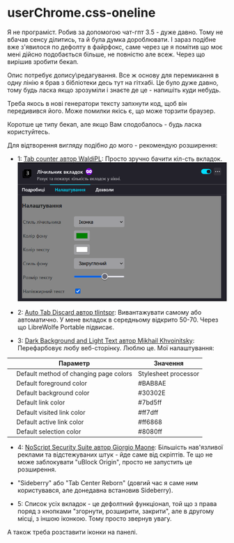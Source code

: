 # userChrome.css-oneline

Я не програміст. Робив за допомогою чат-гпт 3.5 - дуже давно. Тому не вбачав сенсу ділитись, та й була думка дороблювати. І зараз подібне вже з'явилося по дефолту в файрфокс, саме через це я помітив що моє мені дійсно подобається більше, не повністю але всеж. Через що вирішив зробити бекап.

Опис потребує допису\редагування. Все ж основу для перемикання в одну лінію я брав з бібліотеки десь тут на гітхабі. Це було дуже давно, тому будь ласка якщо зрозуміли і знаєте де це - напишіть куди небудь.

Треба якось в нові генератори тексту запхнути код, щоб він передивився його. Може помилки якісь є, що може торзити браузер.

Коротше це типу бекап, але якщо Вам сподобалось - будь ласка користуйтесь.

Для відтворення вигляду подібно до мого - рекомендую розширення:

- 1: [Tab counter автор WaldiPL](https://addons.mozilla.org/uk/firefox/addon/tabcounter-1/): Просто зручно бачити кіл-сть вкладок.
    ![Tab Counter](Tab-counter.png)
- 2: [Auto Tab Discard автор tlintspr](https://addons.mozilla.org/uk/firefox/addon/auto-tab-discard/): Вивантажувати самому або автоматично. У мене вкладок в середньому відкрито 50-70. Через що LibreWolfe Portable підвисає.
    
- 3: [Dark Background and Light Text автор Mikhail Khvoinitsky](https://addons.mozilla.org/uk/firefox/addon/dark-background-light-text/): Перефарбовує любу веб-сторінку. Люблю це. Мої налаштування:
    
|     | Параметр                               | Значення             |
| --- | -------------------------------------- | -------------------- |
|     | Default method of changing page colors | Stylesheet processor |
|     | Default foreground color               | #BAB8AE              |
|     | Default background color               | #30302E              |
|     | Default link color                     | #7bd5ff              |
|     | Default visited link color             | #ff7dff              |
|     | Default active link color              | #ff6868              |
|     | Default selection color                | #8080ff              |

- 4: [NoScript Security Suite автор Giorgio Maone](ns.mozilla.org/uk/firefox/addon/noscript/): Більшість нав'язливої реклами та відстежуваних штук - йде саме від скріптів. Те що не може заблокувати "uBlock Origin", просто не запустить це розширення.

- "Sideberry" або "Tab Center Reborn" (довгий час я саме ним користувався, але донедавна встановив Sideberry).
    
- 5: Список усіх вкладок - це дефолтний функціонал, той що з права поряд з кнопками "згорнути, розширити, закрити", але в другому місці, з іншою іконкою. Тому просто звернув увагу.

А також треба розставити іконки на панелі.
